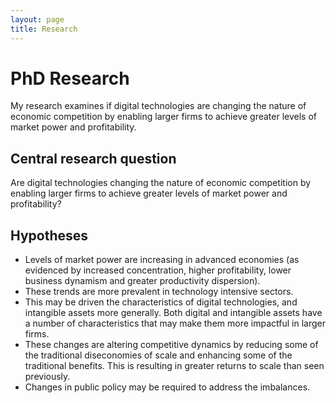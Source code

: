 ```yaml
---
layout: page
title: Research
---
```


# PhD Research
My research examines if digital technologies are changing the nature of economic competition by enabling larger firms to achieve greater levels of market power and profitability.

## Central research question
Are digital technologies changing the nature of economic competition by enabling larger firms to achieve greater levels of market power and profitability?

## Hypotheses 
- Levels of market power are increasing in advanced economies (as evidenced by increased concentration, higher profitability, lower business dynamism and greater productivity dispersion).
- These trends are more prevalent in technology intensive sectors. 
- This may be driven the characteristics of digital technologies, and intangible assets more generally. Both digital and intangible assets have a number of characteristics that may make them more impactful in larger firms. 
- These changes are altering competitive dynamics by reducing some of the traditional diseconomies of scale and enhancing some of the traditional benefits. This is resulting in greater returns to scale than seen previously. 
- Changes in public policy may be required to address the imbalances.


